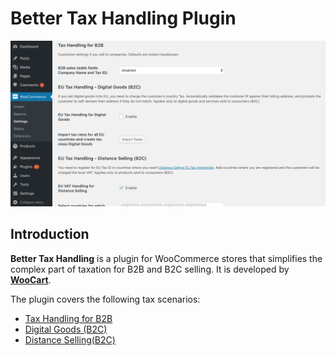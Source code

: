# Better Tax Handling Plugin

<img src="images/better-tax-handling.png" alt="Better Tax Handling WordPress Plugin">

## Introduction

**Better Tax Handling** is a plugin for WooCommerce stores that simplifies the complex part of taxation for B2B and B2C selling. It is developed by [**WooCart**](https://woocart.com).

The plugin covers the following tax scenarios:

- [Tax Handling for B2B](/docs/b2b-tax-handling.md)
- [Digital Goods (B2C)](/docs/b2c-digital-goods.md)
- [Distance Selling(B2C)](/docs/b2c-distance-selling.md)